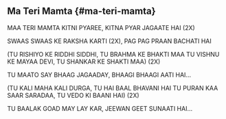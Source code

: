 ## Ma Teri Mamta {#ma-teri-mamta}

MAA TERI MAMTA KITNI PYAREE,
KITNA PYAR JAGAATE HAI (2X)

SWAAS SWAAS KE RAKSHA KARTI (2X),
PAG PAG PRAAN BACHATI HAI

(TU RISHIYO KE RIDDHI SIDDHI,
TU BRAHMA KE BHAKTI MAA
TU VISHNU KE MAYAA DEVI,
TU SHANKAR KE SHAKTI MAA) (2X)

TU MAATO SAY BHAAG JAGAADAY,
BHAAGI BHAAGI AATI HAI…

(TU KALI MAHA KALI DURGA,
TU HAI BAAL BHAVANI HAI
TU PURAN KAA SAAR SARADAA,
TU VEDO KI BAANI HAI) (2X)

TU BAALAK GOAD MAY LAY KAR,
JEEWAN GEET SUNAATI HAI…

